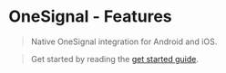 
# OneSignal - Features

>  Native OneSignal integration for Android and iOS.



> Get started by reading the [get started guide](/getstarted).

<div class="centered">
</div>
